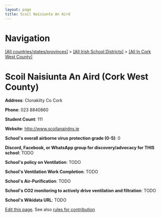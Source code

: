```yaml
---
layout: page
title: Scoil Naisiunta An Aird
---
```

# Navigation

[[All countries/states/provinces]](../../..) > [[All Irish School Districts]](../..) > [[All In Cork West County]](..)

# Scoil Naisiunta An Aird (Cork West County)

**Address**: Clonakilty Co Cork

**Phone**: 023 8840860

**Student Count**: 111

**Website**: <http://www.scoilanairdns.ie>

**School's overall airborne virus protection grade (0-5)**: 0

**Discord, Facebook, or WhatsApp group for discovery/advocacy for THIS school**: TODO

**School's policy on Ventilation**: TODO

**School's Ventilation Work Completion**: TODO

**School's Air-Purification**: TODO

**School's CO2 monitoring to actively drive ventilation and filtration**: TODO

**School's Wikidata URL**: TODO


[Edit this page](https://github.com/ventilate-schools/Ireland/edit/main/./Cork_West_County/Scoil_Naisiunta_An_Aird.md). See also [rules for contribution](../../../contribution-rules/)